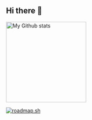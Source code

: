 ## Hi there 👋

<!--
**OssiLV/OssiLV** is a ✨ _special_ ✨ repository because its `README.md` (this file) appears on your GitHub profile.

Here are some ideas to get you started:

- 🔭 I’m currently working on ...
- 🌱 I’m currently learning ...
- 👯 I’m looking to collaborate on ...
- 🤔 I’m looking for help with ...
- 💬 Ask me about ...
- 📫 How to reach me: ...
- 😄 Pronouns: ...
- ⚡ Fun fact: ...
-->


<div align="left"> 
   <img 
    src="https://github-readme-stats.vercel.app/api?username=OssiLV&show_icons=true&theme=transparent"
    alt="My Github stats"
    height="220"
  />
<!--   <img 
    src="https://github-readme-stats.vercel.app/api/top-langs/?username=OssiLV&layout=donut&hide=JavaScript,html,Makefile,css,GLSL,Jupyter+Notebook,Shell,Lua,Assembly,Objective-C,Scala&theme=transparent"
    alt="My Language stats"
    height="220"
  /> -->
</div>

[![roadmap.sh](https://roadmap.sh/card/wide/64903665779070ae624b8c38?variant=dark&roadmaps=devops%2Clinux)](https://roadmap.sh)
